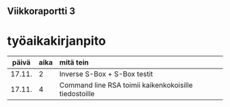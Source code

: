 ## Viikkoraportti 3

# työaikakirjanpito
| päivä | aika | mitä tein  |
| :----:|:-----| :-----|
| 17.11. | 2   | Inverse S-Box + S-Box testit |
| 17.11. | 4   | Command line RSA toimii kaikenkokoisille tiedostoille |
